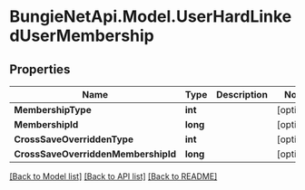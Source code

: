 # BungieNetApi.Model.UserHardLinkedUserMembership
## Properties

Name | Type | Description | Notes
------------ | ------------- | ------------- | -------------
**MembershipType** | **int** |  | [optional] 
**MembershipId** | **long** |  | [optional] 
**CrossSaveOverriddenType** | **int** |  | [optional] 
**CrossSaveOverriddenMembershipId** | **long** |  | [optional] 

[[Back to Model list]](../README.md#documentation-for-models) [[Back to API list]](../README.md#documentation-for-api-endpoints) [[Back to README]](../README.md)

